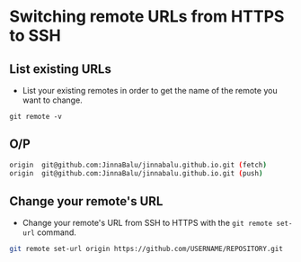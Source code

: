 # Switching remote URLs from HTTPS to SSH

## List existing URLs

- List your existing remotes in order to get the name of the remote you want to change.


```code
git remote -v
```

## O/P

```bash
origin	git@github.com:JinnaBalu/jinnabalu.github.io.git (fetch)
origin	git@github.com:JinnaBalu/jinnabalu.github.io.git (push)
```

## Change your remote's URL

- Change your remote's URL from SSH to HTTPS with the `git remote set-url` command.

```bash
git remote set-url origin https://github.com/USERNAME/REPOSITORY.git
```
